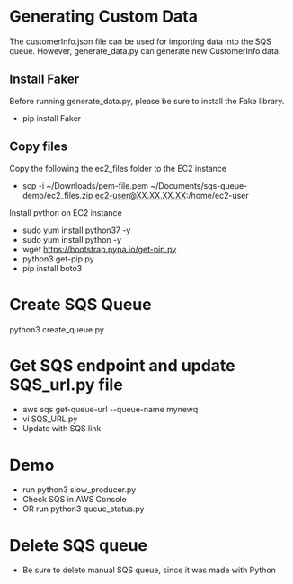 
# Generating Custom Data
The customerInfo.json file can be used for importing data into the SQS queue. However, generate_data.py can generate new CustomerInfo data.

## Install Faker
Before running generate_data.py, please be sure to install the Fake library.
* pip install Faker


## Copy files
Copy the following the ec2_files folder to the EC2 instance
* scp -i ~/Downloads/pem-file.pem ~/Documents/sqs-queue-demo/ec2_files.zip ec2-user@XX.XX.XX.XX:/home/ec2-user

Install python on EC2 instance
* sudo yum install python37 -y
* sudo yum install python -y
* wget https://bootstrap.pypa.io/get-pip.py
* python3 get-pip.py
* pip install boto3

# Create SQS Queue
python3 create_queue.py

# Get SQS endpoint and update SQS_url.py file
* aws sqs get-queue-url --queue-name mynewq
* vi SQS_URL.py
* Update with SQS link

# Demo
* run python3 slow_producer.py
* Check SQS in AWS Console
* OR run python3 queue_status.py

# Delete SQS queue
* Be sure to delete manual SQS queue, since it was made with Python
